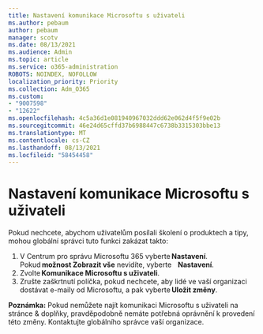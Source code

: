 ```yaml
---
title: Nastavení komunikace Microsoftu s uživateli
ms.author: pebaum
author: pebaum
manager: scotv
ms.date: 08/13/2021
ms.audience: Admin
ms.topic: article
ms.service: o365-administration
ROBOTS: NOINDEX, NOFOLLOW
localization_priority: Priority
ms.collection: Adm_O365
ms.custom:
- "9007598"
- "12622"
ms.openlocfilehash: 4c5a36d1e081940967032ddd62e062d4f5f9e02b
ms.sourcegitcommit: 46e24d65cffd37b6988447c6738b3315303bbe13
ms.translationtype: MT
ms.contentlocale: cs-CZ
ms.lasthandoff: 08/13/2021
ms.locfileid: "58454458"
---
```

# <a name="microsoft-communication-to-users-setting"></a>Nastavení komunikace Microsoftu s uživateli

Pokud nechcete, abychom uživatelům posílali školení o produktech a tipy, mohou globální správci tuto funkci zakázat takto:  

1. V Centrum pro správu Microsoftu 365 vyberte **Nastavení**. Pokud **možnost Zobrazit vše** nevidíte, vyberte    **Nastavení**.
1. Zvolte **Komunikace Microsoftu s uživateli**.
1. Zrušte zaškrtnutí políčka, pokud nechcete, aby lidé ve vaší organizaci dostávat e-maily od Microsoftu, a pak vyberte **Uložit změny**.

**Poznámka:** Pokud nemůžete najít komunikaci Microsoftu s uživateli na stránce & doplňky, pravděpodobně nemáte potřebná oprávnění k provedení této změny. Kontaktujte globálního správce vaší organizace.